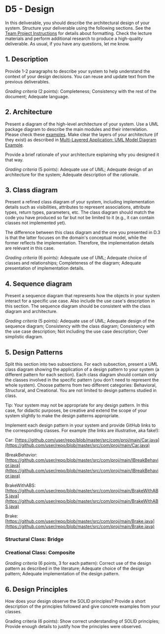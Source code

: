 # D5 - Design

In this deliverable, you should describe the architectural design of your system. Structure your deliverable using the following sections. See the  [Team Project Instructions](https://canvas.nau.edu/courses/29116/pages/team-project-%7C-overview "Team Project | Overview")  for details about formatting. Check the lecture materials and perform additional research to produce a high-quality deliverable. As usual, if you have any questions, let me know.

## 1. Description

Provide 1-2 paragraphs to describe your system to help understand the context of your design decisions. You can reuse and update text from the previous deliverables.

_Grading criteria_ (2 points): Completeness; Consistency with the rest of the document; Adequate language.

## 2. Architecture

Present a diagram of the high-level architecture of your system. Use a UML package diagram to describe the main modules and their interrelation. Please check these  [examples](https://www.uml-diagrams.org/package-diagrams-overview.html). Make clear the layers of your architecture (if they exist) as described in  [Multi-Layered Application: UML Model Diagram Example](https://www.uml-diagrams.org/multi-layered-application-uml-model-diagram-example.html).

Provide a brief rationale of your architecture explaining why you designed it that way.

_Grading criteria_ (5 points): Adequate use of UML; Adequate design of an architecture for the system; Adequate description of the rationale.

## 3. Class diagram

Present a refined class diagram of your system, including implementation details such as visibilities, attributes to represent associations, attribute types, return types, parameters, etc. The class diagram should match the code you have produced so far but not be limited to it (e.g., it can contain classes not implemented yet).

The difference between this class diagram and the one you presented in D.3 is that the latter focuses on the domain's conceptual model, while the former reflects the implementation. Therefore, the implementation details are relevant in this case.

_Grading criteria_ (6 points): Adequate use of UML; Adequate choice of classes and relationships; Completeness of the diagram; Adequate presentation of implementation details.

## 4. Sequence diagram

Present a sequence diagram that represents how the objects in your system interact for a specific use case. Also include the use case's description in this section. The sequence diagram should be consistent with the class diagram and architecture.

_Grading criteria_ (5 points): Adequate use of UML; Adequate design of the sequence diagram; Consistency with the class diagram; Consistency with the use case description; Not including the use case description; Over simplistic diagram.

## 5. Design Patterns

Split this section into two subsections. For each subsection, present a UML class diagram showing the application of a design pattern to your system (a different pattern for each section). Each class diagram should contain only the classes involved in the specific pattern (you don’t need to represent the whole system). Choose patterns from two different categories: Behavioral, Structural, and Creational. You are not limited to design patterns studied in class.

Tip: Your system may not be appropriate for any design pattern. In this case, for didactic purposes, be creative and extend the scope of your system slightly to make the design patterns appropriate.

Implement each design pattern in your system and provide GitHub links to the corresponding classes. For example (the links are illustrative, aka fake!):

Car: [https://github.com/user/repo/blob/master/src/com/proj/main/Car.java](https://github.com/user/repo/blob/master/src/com/proj/main/Car.java)

IBreakBehavior: [https://github.com/user/repo/blob/master/src/com/proj/main/IBreakBehavior.java](https://github.com/user/repo/blob/master/src/com/proj/main/IBreakBehavior.java)

BrakeWithABS: [https://github.com/user/repo/blob/master/src/com/proj/main/BrakeWithABS.java](https://github.com/user/repo/blob/master/src/com/proj/main/BrakeWithABS.java)

Brake: [https://github.com/user/repo/blob/master/src/com/proj/main/Brake.java](https://github.com/user/repo/blob/master/src/com/proj/main/Brake.java)  

### Structural Class: Bridge


### Creational Class: Composite





_Grading criteria_ (6 points, 3 for each pattern): Correct use of the design pattern as described in the literature; Adequate choice of the design pattern; Adequate implementation of the design pattern.

## 6. Design Principles

How does your design observe the SOLID principles? Provide a short description of the principles followed and give concrete examples from your classes.

Grading criteria (6 points): Show correct understanding of SOLID principles; Provide enough details to justify how the principles were observed.
